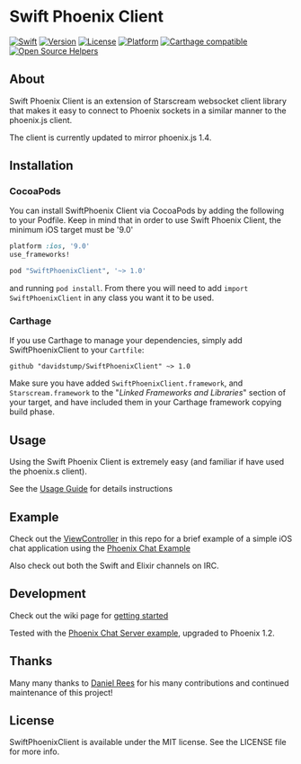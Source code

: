 # Swift Phoenix Client

[![Swift](https://img.shields.io/badge/Swift-4.2-orange.svg?style=flat)](https://swift.org/)
[![Version](https://img.shields.io/cocoapods/v/SwiftPhoenixClient.svg?style=flat)](http://cocoapods.org/pods/SwiftPhoenixClient)
[![License](https://img.shields.io/cocoapods/l/SwiftPhoenixClient.svg?style=flat)](http://cocoapods.org/pods/SwiftPhoenixClient)
[![Platform](https://img.shields.io/cocoapods/p/SwiftPhoenixClient.svg?style=flat)](http://cocoapods.org/pods/SwiftPhoenixClient)
[![Carthage compatible](https://img.shields.io/badge/Carthage-compatible-4BC51D.svg?style=flat)](https://github.com/Carthage/Carthage)
[![Open Source Helpers](https://www.codetriage.com/davidstump/swiftphoenixclient/badges/users.svg)](https://www.codetriage.com/davidstump/swiftphoenixclient)

## About
Swift Phoenix Client is an extension of Starscream websocket client library
that makes it easy to connect to Phoenix sockets in a similar manner to the
phoenix.js client.

The client is currently updated to mirror phoenix.js 1.4.


## Installation

### CocoaPods

You can install SwiftPhoenix Client via CocoaPods by adding the following to your
Podfile. Keep in mind that in order to use Swift Phoenix Client, the minimum iOS
target must be '9.0'

```RUBY
platform :ios, '9.0'
use_frameworks!

pod "SwiftPhoenixClient", '~> 1.0'
```

and running `pod install`. From there you will need to add `import SwiftPhoenixClient` in any class you want it to be used.

### Carthage

If you use Carthage to manage your dependencies, simply add
SwiftPhoenixClient to your `Cartfile`:

```
github "davidstump/SwiftPhoenixClient" ~> 1.0
```

Make sure you have added `SwiftPhoenixClient.framework`, and `Starscream.framework` to the "_Linked Frameworks and Libraries_" section of your target, and have included them in your Carthage framework copying build phase.

## Usage

Using the Swift Phoenix Client is extremely easy (and familiar if have used the phoenix.s client).

See the [Usage Guide](https://github.com/davidstump/SwiftPhoenixClient/wiki/Usage-Guide) for details instructions


## Example

Check out the [ViewController](https://github.com/davidstump/SwiftPhoenixClient/blob/master/Example/ChatExample/ViewController.swift) in this repo for a brief example of a simple iOS chat application using the [Phoenix Chat Example](https://github.com/chrismccord/phoenix_chat_example)

Also check out both the Swift and Elixir channels on IRC.

## Development

Check out the wiki page for [getting started](https://github.com/davidstump/SwiftPhoenixClient/wiki/Contributing)

Tested with the [Phoenix Chat Server example](https://github.com/chrismccord/phoenix_chat_example), upgraded to Phoenix 1.2.

## Thanks

Many many thanks to [Daniel Rees](https://github.com/dsrees) for his many contributions and continued maintenance of this project!

## License

SwiftPhoenixClient is available under the MIT license. See the LICENSE file for more info.
